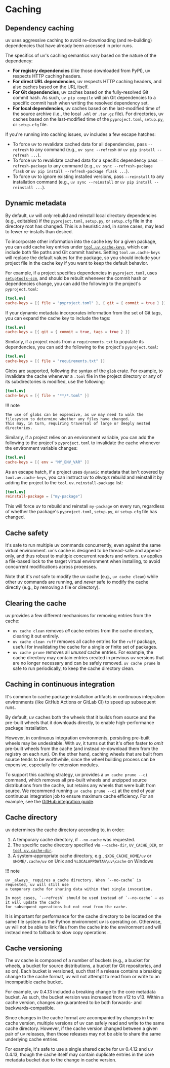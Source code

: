 # Caching

## Dependency caching

uv uses aggressive caching to avoid re-downloading (and re-building) dependencies that have already
been accessed in prior runs.

The specifics of uv's caching semantics vary based on the nature of the dependency:

- **For registry dependencies** (like those downloaded from PyPI), uv respects HTTP caching headers.
- **For direct URL dependencies**, uv respects HTTP caching headers, and also caches based on the
  URL itself.
- **For Git dependencies**, uv caches based on the fully-resolved Git commit hash. As such,
  `uv pip compile` will pin Git dependencies to a specific commit hash when writing the resolved
  dependency set.
- **For local dependencies**, uv caches based on the last-modified time of the source archive (i.e.,
  the local `.whl` or `.tar.gz` file). For directories, uv caches based on the last-modified time of
  the `pyproject.toml`, `setup.py`, or `setup.cfg` file.

If you're running into caching issues, uv includes a few escape hatches:

- To force uv to revalidate cached data for all dependencies, pass `--refresh` to any command (e.g.,
  `uv sync --refresh` or `uv pip install --refresh ...`).
- To force uv to revalidate cached data for a specific dependency pass `--refresh-package` to any
  command (e.g., `uv sync --refresh-package flask` or `uv pip install --refresh-package flask ...`).
- To force uv to ignore existing installed versions, pass `--reinstall` to any installation command
  (e.g., `uv sync --reinstall` or `uv pip install --reinstall ...`).

## Dynamic metadata

By default, uv will _only_ rebuild and reinstall local directory dependencies (e.g., editables) if
the `pyproject.toml`, `setup.py`, or `setup.cfg` file in the directory root has changed. This is a
heuristic and, in some cases, may lead to fewer re-installs than desired.

To incorporate other information into the cache key for a given package, you can add cache key
entries under [`tool.uv.cache-keys`](https://docs.astral.sh/uv/reference/settings/#cache-keys),
which can include both file paths and Git commit hashes. Setting `tool.uv.cache-keys` will replace
the default values for the package, so you should include your project file in the cache key if you
want to keep the default behavior.

For example, if a project specifies dependencies in `pyproject.toml`, uses
[`setuptools-scm`](https://pypi.org/project/setuptools-scm/), and should be rebuilt whenever the
commit hash or dependencies change, you can add the following to the project's `pyproject.toml`:

```toml title="pyproject.toml"
[tool.uv]
cache-keys = [{ file = "pyproject.toml" }, { git = { commit = true } }]
```

If your dynamic metadata incorporates information from the set of Git tags, you can expand the cache
key to include the tags:

```toml title="pyproject.toml"
[tool.uv]
cache-keys = [{ git = { commit = true, tags = true } }]
```

Similarly, if a project reads from a `requirements.txt` to populate its dependencies, you can add
the following to the project's `pyproject.toml`:

```toml title="pyproject.toml"
[tool.uv]
cache-keys = [{ file = "requirements.txt" }]
```

Globs are supported, following the syntax of the
[`glob`](https://docs.rs/glob/0.3.1/glob/struct.Pattern.html) crate. For example, to invalidate the
cache whenever a `.toml` file in the project directory or any of its subdirectories is modified, use
the following:

```toml title="pyproject.toml"
[tool.uv]
cache-keys = [{ file = "**/*.toml" }]
```

!!! note

    The use of globs can be expensive, as uv may need to walk the filesystem to determine whether any files have changed.
    This may, in turn, requiring traversal of large or deeply nested directories.

Similarly, if a project relies on an environment variable, you can add the following to the
project's `pyproject.toml` to invalidate the cache whenever the environment variable changes:

```toml title="pyproject.toml"
[tool.uv]
cache-keys = [{ env = "MY_ENV_VAR" }]
```

As an escape hatch, if a project uses `dynamic` metadata that isn't covered by `tool.uv.cache-keys`,
you can instruct uv to _always_ rebuild and reinstall it by adding the project to the
`tool.uv.reinstall-package` list:

```toml title="pyproject.toml"
[tool.uv]
reinstall-package = ["my-package"]
```

This will force uv to rebuild and reinstall `my-package` on every run, regardless of whether the
package's `pyproject.toml`, `setup.py`, or `setup.cfg` file has changed.

## Cache safety

It's safe to run multiple uv commands concurrently, even against the same virtual environment. uv's
cache is designed to be thread-safe and append-only, and thus robust to multiple concurrent readers
and writers. uv applies a file-based lock to the target virtual environment when installing, to
avoid concurrent modifications across processes.

Note that it's _not_ safe to modify the uv cache (e.g., `uv cache clean`) while other uv commands
are running, and _never_ safe to modify the cache directly (e.g., by removing a file or directory).

## Clearing the cache

uv provides a few different mechanisms for removing entries from the cache:

- `uv cache clean` removes _all_ cache entries from the cache directory, clearing it out entirely.
- `uv cache clean ruff` removes all cache entries for the `ruff` package, useful for invalidating
  the cache for a single or finite set of packages.
- `uv cache prune` removes all _unused_ cache entries. For example, the cache directory may contain
  entries created in previous uv versions that are no longer necessary and can be safely removed.
  `uv cache prune` is safe to run periodically, to keep the cache directory clean.

## Caching in continuous integration

It's common to cache package installation artifacts in continuous integration environments (like
GitHub Actions or GitLab CI) to speed up subsequent runs.

By default, uv caches both the wheels that it builds from source and the pre-built wheels that it
downloads directly, to enable high-performance package installation.

However, in continuous integration environments, persisting pre-built wheels may be undesirable.
With uv, it turns out that it's often faster to _omit_ pre-built wheels from the cache (and instead
re-download them from the registry on each run). On the other hand, caching wheels that are built
from source tends to be worthwhile, since the wheel building process can be expensive, especially
for extension modules.

To support this caching strategy, uv provides a `uv cache prune --ci` command, which removes all
pre-built wheels and unzipped source distributions from the cache, but retains any wheels that were
built from source. We recommend running `uv cache prune --ci` at the end of your continuous
integration job to ensure maximum cache efficiency. For an example, see the
[GitHub integration guide](../guides/integration/github.md#caching).

## Cache directory

uv determines the cache directory according to, in order:

1. A temporary cache directory, if `--no-cache` was requested.
2. The specific cache directory specified via `--cache-dir`, `UV_CACHE_DIR`, or
   [`tool.uv.cache-dir`](../reference/settings.md#cache-dir).
3. A system-appropriate cache directory, e.g., `$XDG_CACHE_HOME/uv` or `$HOME/.cache/uv` on Unix and
   `%LOCALAPPDATA%\uv\cache` on Windows

!!! note

    uv _always_ requires a cache directory. When `--no-cache` is requested, uv will still use
    a temporary cache for sharing data within that single invocation.

    In most cases, `--refresh` should be used instead of `--no-cache` — as it will update the cache
    for subsequent operations but not read from the cache.

It is important for performance for the cache directory to be located on the same file system as the
Python environment uv is operating on. Otherwise, uv will not be able to link files from the cache
into the environment and will instead need to fallback to slow copy operations.

## Cache versioning

The uv cache is composed of a number of buckets (e.g., a bucket for wheels, a bucket for source
distributions, a bucket for Git repositories, and so on). Each bucket is versioned, such that if a
release contains a breaking change to the cache format, uv will not attempt to read from or write to
an incompatible cache bucket.

For example, uv 0.4.13 included a breaking change to the core metadata bucket. As such, the bucket
version was increased from v12 to v13. Within a cache version, changes are guaranteed to be both
forwards- and backwards-compatible.

Since changes in the cache format are accompanied by changes in the cache version, multiple versions
of uv can safely read and write to the same cache directory. However, if the cache version changed
between a given pair of uv releases, then those releases may not be able to share the same
underlying cache entries.

For example, it's safe to use a single shared cache for uv 0.4.12 and uv 0.4.13, though the cache
itself may contain duplicate entries in the core metadata bucket due to the change in cache version.
